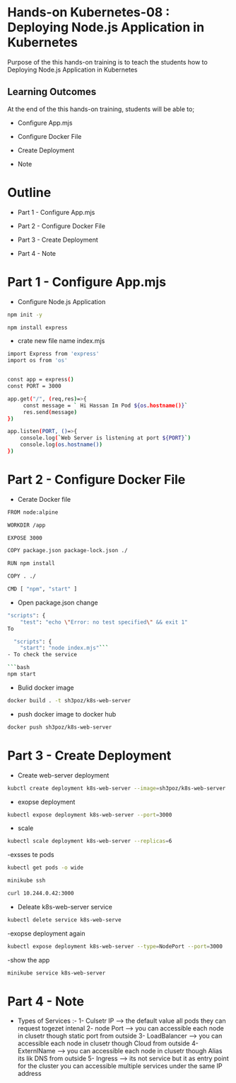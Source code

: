 # Hands-on Kubernetes-08 : Deploying Node.js Application in Kubernetes
 

Purpose of the this hands-on training is to teach the students how to Deploying Node.js Application in Kubernetes 

## Learning Outcomes

At the end of the this hands-on training, students will be able to;

-  Configure App.mjs

-  Configure Docker File 

-  Create Deployment

- Note 


# Outline
- Part 1 -   Configure App.mjs

- Part 2 -   Configure Docker File 

- Part 3 -   Create Deployment

- Part 4 - Note 


# Part 1 - Configure App.mjs

- Configure Node.js Application 

```bash
npm init -y

```

```bash
npm install express
```
- crate new file name index.mjs

```bash
import Express from 'express'
import os from 'os'


const app = express()
const PORT = 3000

app.get("/", (req,res)=>{
     const message = ` Hi Hassan Im Pod ${os.hostname()}`
     res.send(message)
})

app.listen(PORT, ()=>{
    console.log(`Web Server is listening at port ${PORT}`)
    console.log(os.hostname())
})
```

# Part 2 - Configure Docker File

- Cerate Docker file    

```bash
FROM node:alpine

WORKDIR /app

EXPOSE 3000

COPY package.json package-lock.json ./

RUN npm install

COPY . ./

CMD [ "npm", "start" ]
```

- Open package.json change 

```bash
"scripts": {
    "test": "echo \"Error: no test specified\" && exit 1"
To

  "scripts": {
    "start": "node index.mjs"```
- To check the service 

```bash
npm start
```
- Bulid docker image 

```bash
docker build . -t sh3poz/k8s-web-server
```
- push docker image to docker hub 

```bash
docker push sh3poz/k8s-web-server
```

# Part 3 - Create Deployment 

- Create web-server deployment

```bash
kubctl create deployment k8s-web-server --image=sh3poz/k8s-web-server
```
- exopse deployment 

```bash
kubectl expose deployment k8s-web-server --port=3000
```

 
- scale 

```bash
kubectl scale deployment k8s-web-server --replicas=6
```

-exsses te pods

```bash
kubectl get pods -o wide
```

```bash
minikube ssh 
```

```bash
curl 10.244.0.42:3000
```
- Deleate k8s-web-server service

```bash
kubectl delete service k8s-web-serve
```

-exopse deployment again

```bash
kubectl expose deployment k8s-web-server --type=NodePort --port=3000
```
-show the app 

```bash
minikube service k8s-web-server 
```

# Part 4 - Note

- Types of Services :-
1- Culsetr IP --> the default value all pods they can request togezet intenal 
2- node Port --> you can accessible each node in clusetr though static port from outside
3- LoadBalancer --> you can accessible each node in clusetr though Cloud from outside
4- ExternlName --> you can accessible each node in clusetr though Alias its lik DNS from outside
5- Ingress --> its not service but it as entry point for the cluster you can accessible multiple services under the same IP address